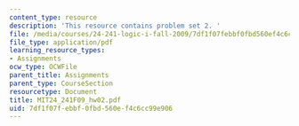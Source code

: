 ```yaml
---
content_type: resource
description: 'This resource contains problem set 2. '
file: /media/courses/24-241-logic-i-fall-2009/7df1f07febbf0fbd560ef4c6cc99e906_MIT24_241F09_hw02.pdf
file_type: application/pdf
learning_resource_types:
- Assignments
ocw_type: OCWFile
parent_title: Assignments
parent_type: CourseSection
resourcetype: Document
title: MIT24_241F09_hw02.pdf
uid: 7df1f07f-ebbf-0fbd-560e-f4c6cc99e906
---
```

